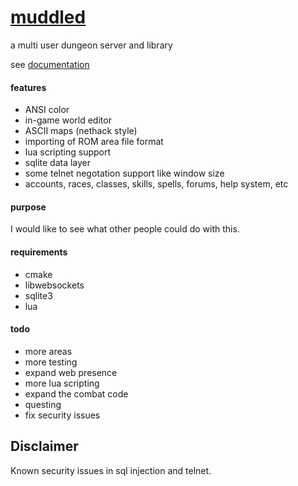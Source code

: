 # [muddled](http://ryjen.github.com/muddled)

a multi user dungeon server and library

see [documentation](http://ryjen.github.com/muddled/docs)

#### features

- ANSI color
- in-game world editor
- ASCII maps (nethack style)
- importing of ROM area file format
- lua scripting support
- sqlite data layer
- some telnet negotation support like window size
- accounts, races, classes, skills, spells, forums, help system, etc

#### purpose

I would like to see what other people could do with this.

#### requirements

- cmake
- libwebsockets
- sqlite3
- lua

#### todo

- more areas
- more testing
- expand web presence
- more lua scripting
- expand the combat code
- questing
- fix security issues

## Disclaimer

Known security issues in sql injection and telnet.
